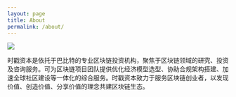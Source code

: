 ```yaml
---
layout: page
title: About
permalink: /about/
---
```

![](https://ae01.alicdn.com/kf/HTB1Z47sXOnrK1RjSszi760ptpXax.png)

时戳资本是依托于巴比特的专业区块链投资机构，聚焦于区块链领域的研究、投资及咨询服务。可为区块链项目团队提供优化经济模型选型、协助合规架构搭建、加速全球社区建设等一体化的综合服务。时戳资本致力于服务区块链创业者，以发现价值、创造价值、分享价值的理念共建区块链生态。
